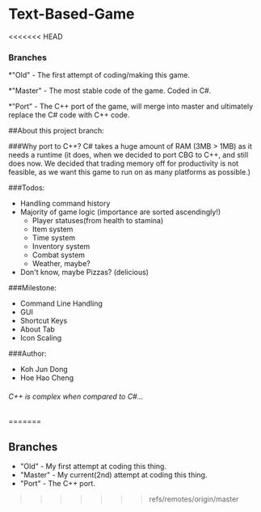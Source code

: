 # Text-Based-Game

<<<<<<< HEAD
### Branches
*"Old" - The first attempt of coding/making this game.

*"Master" - The most stable code of the game. Coded in C#.

*"Port" - The C++ port of the game, will merge into master and ultimately replace the C# code with C++ code.

##About this project branch:

###Why port to C++?
C# takes a huge amount of RAM (3MB > 1MB) as it needs a runtime (it does, when we decided to port CBG to C++, and still does now. We decided that trading memory off for productivity is not feasible, as we want this game to run on as many platforms as possible.)

###Todos:
- Handling command history
- Majority of game logic (importance are sorted ascendingly!)
  * Player statuses(from health to stamina)
  * Item system
  * Time system
  * Inventory system
  * Combat system
  * Weather, maybe?
- Don't know, maybe Pizzas? (delicious)

###Milestone:
- Command Line Handling
- GUI
- Shortcut Keys
- About Tab
- Icon Scaling

###Author:
- Koh Jun Dong
- Hoe Hao Cheng


###### C++ is complex when compared to C#...
=======
## Branches
* "Old" - My first attempt at coding this thing.
* "Master" - My current(2nd) attempt at coding this thing.
* "Port" - The C++ port.
>>>>>>> refs/remotes/origin/master
